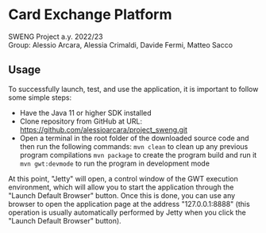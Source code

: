 # Card Exchange Platform
SWENG Project a.y. 2022/23<br>
Group: Alessio Arcara, Alessia Crimaldi, Davide Fermi, Matteo Sacco

## Usage

To successfully launch, test, and use the application, it is important to follow some simple steps:

* Have the Java 11 or higher SDK installed
* Clone repository from GitHub at URL: https://github.com/alessioarcara/project_sweng.git
* Open a terminal in the root folder of the downloaded source code and then run the following commands:
`mvn clean` to clean up any previous program compilations
`mvn package` to create the program build and run it
`mvn gwt:devmode` to run the program in development mode

At this point, "Jetty" will open, a control window of the GWT execution environment, which will allow you to start the application through the "Launch Default Browser" button. Once this is done, you can use any browser to open the application page at the address "127.0.0.1:8888" (this operation is usually automatically performed by Jetty when you click the "Launch Default Browser" button).
